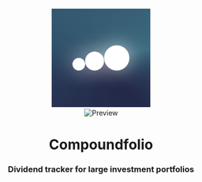 <p align="center">
  <img width="200" height="200" src="./src/core/images/logo.png" alt="Logo">
  </br>
  <img width="1000" height="1000" src="https://user-images.githubusercontent.com/30416868/198287647-8dfaa6e5-1471-4478-b536-6705738e512f.png" alt="Preview">
  <h1 align="center">
    Compoundfolio <br>
    <h3 align="center">Dividend tracker for large investment portfolios</h3>
  </h1>
</p>
